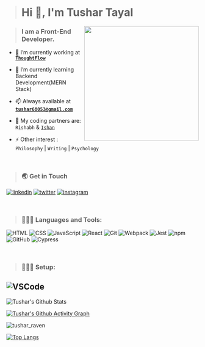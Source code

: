 > <h1 align="left">Hi 👋, I'm Tushar Tayal</h1>

<img align="right" width="300px" src="https://github.com/tushar-raven/tushar-raven/assets/72013857/ce36da3d-13e4-4045-9b72-239e08b75044">

> <h3 align="left">I am a Front-End Developer.</h3>

- 🔭 I’m currently working at <a href="https://thoughtflow.io/">**`ThoughtFlow`**</a>

- 🌱 I’m currently learning Backend Development(MERN Stack)

- 📫 Always available at **[`tushar68053@gmail.com`](mailto:tushar68053@gmail.com)**

- 👬 My coding partners are: <a href="https://github.com/var-rishabh" style="text-decoration:none;">`Rishabh`</a> & <a href="https://github.com/ishanjain1502">`Ishan`</a>

- ⚡ Other interest : `Philosophy` | `Writing` |  `Psychology`

<br> 

><h3 align="left">🌏 Get in Touch</h3>
[![linkedin](https://img.shields.io/badge/linkedin-0A66C2?style=for-the-badge&logo=linkedin&logoColor=white)](https://www.linkedin.com/in/tushar-tayal0601/)
[![twitter](https://img.shields.io/badge/twitter-1DA1F2?style=for-the-badge&logo=twitter&logoColor=white)](https://twitter.com/tushar_raven) 
[![instagram](https://img.shields.io/badge/instagram-E1306C?style=for-the-badge&logo=instagram&logoColor=white)](https://www.instagram.com/tushar_raven/)

<br>

><h3 align="left">🧑🏻‍💻 Languages and Tools:</h3>

![HTML](https://img.shields.io/badge/html5-E34F26.svg?style=for-the-badge&logo=html5&logoColor=white)
![CSS](https://img.shields.io/badge/CSS3-1572B6?style=for-the-badge&logo=css3&logoColor=white)
![JavaScript](https://img.shields.io/badge/javascript-%23323330.svg?style=for-the-badge&logo=javascript&logoColor=%23F7DF1E)
![React](https://img.shields.io/badge/react-%2320232a.svg?style=for-the-badge&logo=react&logoColor=%2361DAFB)
![Git](https://img.shields.io/badge/git-f34f29.svg?style=for-the-badge&logo=git&logoColor=white)
![Webpack](https://img.shields.io/badge/Webpack-8DD6F9?style=for-the-badge&logo=Webpack&logoColor=white)
![Jest](https://img.shields.io/badge/Jest-C21325?style=for-the-badge&logo=jest&logoColor=white)
![npm](https://img.shields.io/badge/npm-CB3837?style=for-the-badge&logo=npm&logoColor=white)
![GitHub](https://img.shields.io/badge/GitHub-100000?style=for-the-badge&logo=github&logoColor=white)
![Cypress](https://img.shields.io/badge/Cypress-17202C?style=for-the-badge&logo=cypress&logoColor=white)



<br>

><h3 align="left">🧑🏻‍💻 Setup:</h3>
![VSCode](https://img.shields.io/badge/Visual_Studio_Code-0078D4?style=for-the-badge&logo=visual%20studio%20code&logoColor=white)
<br>
---
 
![Tushar's Github Stats](https://github-readme-stats.vercel.app//api?username=tusharravenclaw&show_icons=true&theme=gotham&hide_border=true&bg_color=0d1117&title_color=38d252&icon_color=1f6fea&text_color=fefefe)
 
[![Tushar's Github Activity Graph](https://github-readme-activity-graph.cyclic.app/graph?username=tusharravenclaw&bg_color=0d1117&color=f0f0f0&line=38d252&point=ffffff&area=true&hide_border=true)](https://github.com/ashutosh00710/github-readme-activity-graph)

<img align="center" src="https://github-readme-streak-stats.herokuapp.com/?user=tusharravenclaw&theme=github-dark&hide_border=true" alt="tushar_raven"/>

[![Top Langs](https://github-readme-stats.vercel.app//api/top-langs/?username=tusharravenclaw&layout=compact&theme=gotham&langs_count=10&hide_border=true&bg_color=0d1117&text_color=fefefe)](https://github.com/anuraghazra/github-readme-stats)
